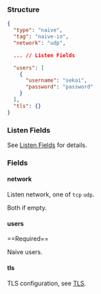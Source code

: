 ### Structure

```json
{
  "type": "naive",
  "tag": "naive-in",
  "network": "udp",

  ... // Listen Fields

  "users": [
    {
      "username": "sekai",
      "password": "password"
    }
  ],
  "tls": {}
}
```

### Listen Fields

See [Listen Fields](/configuration/shared/listen/) for details.

### Fields

#### network

Listen network, one of `tcp` `udp`.

Both if empty.

#### users

==Required==

Naive users.

#### tls

TLS configuration, see [TLS](/configuration/shared/tls/#inbound).